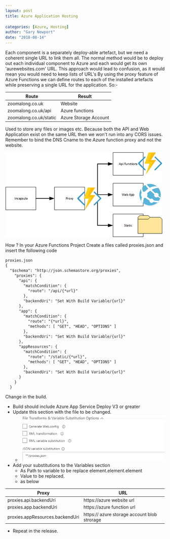 ```yaml
---
layout: post
title: Azure Application Hosting

categories: [Azure, Hosting]
author: "Gary Newport"
date: "2018-08-14"
---
```


Each component is a separately deploy-able artefact, but we need a coherent single URL to link them all.
The normal method would be to deploy out each individual component to Azure and each would get its own 'aurewebsites.com' URL. This approach would lead to confusion, as it would mean you would need to keep lists of URL's
By using the proxy feature of Azure Functions we can define routes to each of the installed artefacts while preserving a single URL for the application.
So:-

|Route | Result|
|------|-------|
|zoomalong.co.uk | Website|
|zoomalong.co.uk/api | Azure functions|
|zoomalong.co.uk/static | Azure Storage Account|

Used to store any files or images etc.
Because both the API and Web Application exist on the same URL then we won't run into any CORS issues.
Remember to bind the DNS Cname to the Azure function proxy and not the website.

![aah1](/images/aah1.png)


How ?
In your Azure Functions Project
Create a files called proxies.json and insert the following code

```
proxies.json
{
  "$schema": "http://json.schemastore.org/proxies",
    "proxies": {
      "api": {
        "matchCondition": {
          "route": "/api/{*url}"
        },
        "backendUri": "Set With Build Variable/{url}"
      },
      "app": {
        "matchCondition": {
          "route": "{*url}",
          "methods": [ "GET", "HEAD", "OPTIONS" ]
        },
        "backendUri": "Set With Build Variable/{url}"
      },
      "appResources": {
        "matchCondition": {
          "route": "/static/{*url}",
          "methods": [ "GET", "HEAD", "OPTIONS" ]
        },
        "backendUri": "Set With Build Variable/{url}"
      }
    }
  }
```

Change in the build.
* Build should include Azure App Service Deploy V3 or greater
* Update this section with the file to be changed.
  * ![aah2](/images/aah2.png)
* Add your substitutions to the Variables section
	* As Path to variable to be replace element.element.element
	* Value to be replaced.
	* as below

|Proxy|URL|
|-----|---|
|proxies.api.backendUri | https://azure website url|
|proxies.app.backendUri | https://azure function url|
|proxies.appResources.backendUri | https:// azure storage account blob strorage|

* Repeat in the release.



